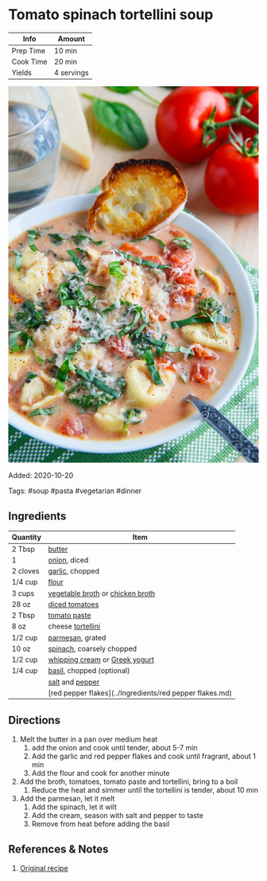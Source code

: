 # Tomato spinach tortellini soup

| Info      | Amount     |
| --------- | ---------- |
| Prep Time | 10 min     |
| Cook Time | 20 min     |
| Yields    | 4 servings |

![Tomato spinach tortellini soup](../Media/tomato-spinach-tortellini-soup.jpg)

Added: 2020-10-20

Tags: #soup #pasta #vegetarian #dinner

## Ingredients

| Quantity | Item                                                                                                     |
| -------- | -------------------------------------------------------------------------------------------------------- |
| 2 Tbsp   | [butter](../Ingredients/butter.md)                                                                       |
| 1        | [onion](../Ingredients/onion.md), diced                                                                  |
| 2 cloves | [garlic](../Ingredients/garlic.md), chopped                                                              |
| 1/4 cup  | [flour](../Ingredients/flour.md)                                                                         |
| 3 cups   | [vegetable broth](../Ingredients/vegetable%20broth.md) or [chicken broth](../Ingredients/chicken%20broth.md) |
| 28 oz    | [diced tomatoes](../Ingredients/diced%20tomatoes.md)                                                       |
| 2 Tbsp   | [tomato paste](../Ingredients/tomato%20paste.md)                                                           |
| 8 oz     | cheese [tortellini](../Ingredients/tortellini.md)                                                        |
| 1/2 cup  | [parmesan](../Ingredients/parmesan.md), grated                                                           |
| 10 oz    | [spinach](../Ingredients/spinach.md), coarsely chopped                                                   |
| 1/2 cup  | [whipping cream](../Ingredients/whipping%20cream.md) or [Greek yogurt](../Ingredients/greek%20yogurt.md)     |
| 1/4 cup  | [basil](../Ingredients/basil.md), chopped (optional)                                                     |
|          | [salt](../Ingredients/salt.md) and [pepper](../Ingredients/pepper.md)                                    |
|          | [red pepper flakes](../Ingredients/red pepper flakes.md)                                                 |

## Directions

1. Melt the butter in a pan over medium heat
   1. add the onion and cook until tender, about 5-7 min
   2. Add the garlic and red pepper flakes and cook until fragrant, about 1 min
   3. Add the flour and cook for another minute
2. Add the broth, tomatoes, tomato paste and tortellini, bring to a boil
   1. Reduce the heat and simmer until the tortellini is tender, about 10 min
3. Add the parmesan, let it melt
   1. Add the spinach, let it wilt
   2. Add the cream, season with salt and pepper to taste
   3. Remove from heat before adding the basil

## References & Notes

1. [Original recipe](https://www.closetcooking.com/creamy-parmesan-tomato-and-spinach/)
